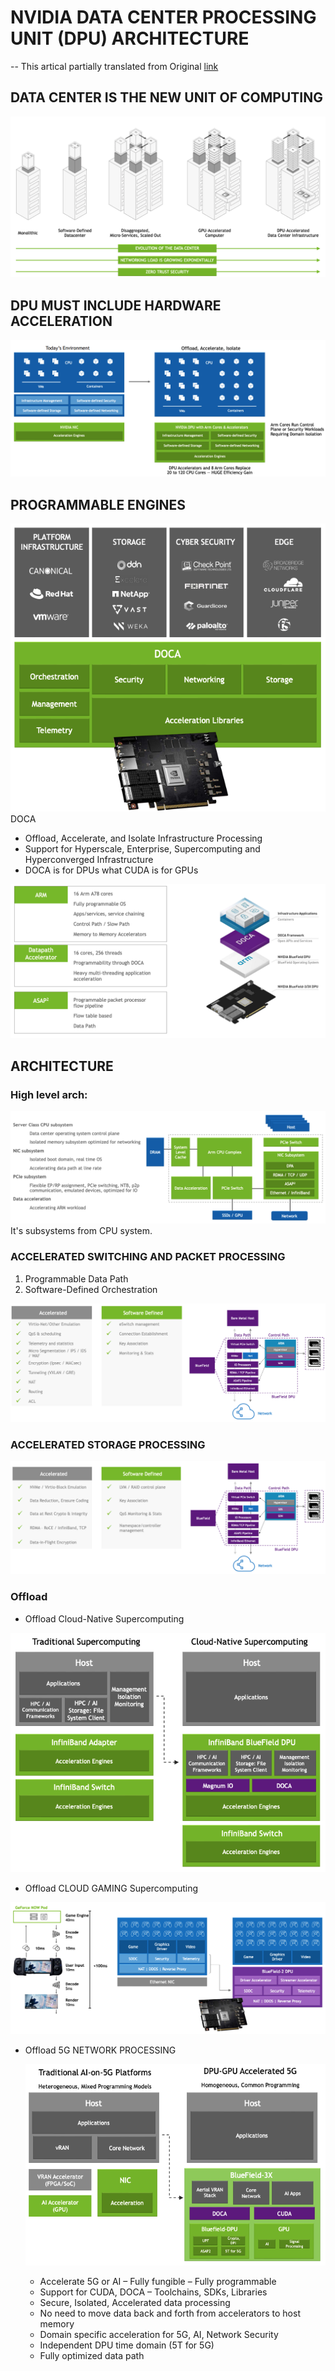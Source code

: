 # NVIDIA DATA CENTER PROCESSING UNIT (DPU) ARCHITECTURE

-- This artical partially translated from Original [link](https://hc33.hotchips.org/assets/program/conference/day1/HC2021.NVIDIA.IdanBurstein.v08.norecording.pdf)

## DATA CENTER IS THE NEW UNIT OF COMPUTING
![dpu-evolution](dpu-evolution.png)

## DPU MUST INCLUDE HARDWARE ACCELERATION
![offload promoted to hardware acceleration](hardware-acceleration.png)

## PROGRAMMABLE ENGINES

![doca ecosystem](doca1.png)
DOCA
- Offload, Accelerate, and Isolate Infrastructure Processing
- Support for Hyperscale, Enterprise, Supercomputing and
Hyperconverged Infrastructure
- DOCA is for DPUs what CUDA is for GPUs  

![doca engin](doca2.png)

## ARCHITECTURE

### High level arch:

![high level arch](high-level-arch.png)
It's subsystems from CPU system.

### ACCELERATED SWITCHING AND PACKET PROCESSING
1. Programmable Data Path
2. Software-Defined Orchestration

![packet-processing](packet-processing.png)

### ACCELERATED STORAGE PROCESSING

![storage-processing](storage-processing.png)

### Offload
- Offload Cloud-Native Supercomputing

![offload-cloud-native-computing](offload-cloud-native-computing.png)

- Offload CLOUD GAMING Supercomputing

![offload-cloud-game-computing](offload-cloud-game-computing.png)

- Offload 5G NETWORK PROCESSING 

  ![offload-cloud-5g-computing](offload-cloud-5g-computing.png)
  - Accelerate 5G or AI – Fully fungible – Fully programmable
  - Support for CUDA, DOCA – Toolchains, SDKs, Libraries
  - Secure, Isolated, Accelerated data processing
  - No need to move data back and forth from accelerators to
host memory
  - Domain specific acceleration for 5G, AI, Network Security
  - Independent DPU time domain (5T for 5G)
  - Fully optimized data path
